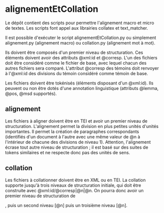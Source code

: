 # alignementEtCollation
Le dépôt contient des scripts pour permettre l'alignement macro et micro de textes. Les scripts font appel aux librairies collatex et text_matcher.

Il est possible d'exécuter le script alignementEtCollation.py ou simplement alignement.py (alignement macro) ou collation.py (alignement mot à mot).

Ils doivent être composés d'un premier niveau de structuration. Ces éléments doivent avoir des attributs @xml:id et @corresp. L'un des fichiers doit être considéré comme le fichier de base, avec lequel chacun des autres fichiers sera comparé. L'attribut @corresp des témoins doit renvoyer à l'@xml:id des divisions du témoin considéré comme témoin de base.

Les fichiers doivent être tokénisés (éléments <w> disposant d'un @xml:id). Ils peuvent ou non être dotés d'une annotation linguistique (attributs @lemma, @pos, @msd supportés).

## alignement

Les fichiers à aligner doivent être en TEI et avoir un premier niveau de structuration.
L'alignement permet la division en plus petites unités d'unités importantes. Il permet la création de paragraphes correspondants (identifiés d'un document à l'autre avec une même valeur de @n à l'intérieur de chacune des divisions de niveau 1). 
Attention, l'alignement écrase tout autre niveau de structuration ; il est basé sur des suites de tokens similaires et ne respecte donc pas des unités de sens.

## collation
Les fichiers à collationner doivent être en XML ou en TEI. La collation supporte jusqu'à trois niveaux de structuration initiale, qui doit être construite avec @xml:id/@corresp|@n|@n.
On pourra donc avoir un premier niveau de structuration de <div>, puis un second niveau <lg> [@n] puis un troisième niveau <l> [@n].


